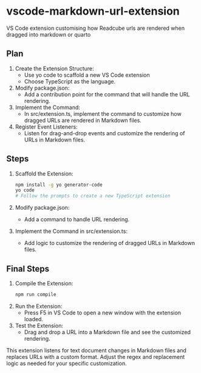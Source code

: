 # vscode-markdown-url-extension
VS Code extension customising how Readcube urls are rendered when dragged into markdown or quarto

## Plan
1. Create the Extension Structure:
   - Use yo code to scaffold a new VS Code extension
   - Choose TypeScript as the language.
2. Modify package.json:
   - Add a contribution point for the command that will handle the URL rendering.
3. Implement the Command:
   - In src/extension.ts, implement the command to customize how dragged URLs are rendered in Markdown files.
4. Register Event Listeners:
   - Listen for drag-and-drop events and customize the rendering of URLs in Markdown files.

## Steps

1. Scaffold the Extension:

    ```bash
    npm install -g yo generator-code
    yo code
    # Follow the prompts to create a new TypeScript extension
    ```

2. Modify package.json:
   - Add a command to handle URL rendering.
3. Implement the Command in src/extension.ts:
   - Add logic to customize the rendering of dragged URLs in Markdown files.

## Final Steps
1. Compile the Extension:
    ```bash
    npm run compile
    ```
2. Run the Extension:
   - Press F5 in VS Code to open a new window with the extension loaded.
3. Test the Extension:
   - Drag and drop a URL into a Markdown file and see the customized rendering.

This extension listens for text document changes in Markdown files and replaces URLs with a custom format. Adjust the regex and replacement logic as needed for your specific customization.